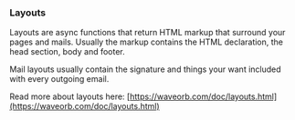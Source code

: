 ### Layouts

Layouts are async functions that return HTML markup that surround your pages and mails. Usually the markup contains the HTML declaration, the head section, body and footer.

Mail layouts usually contain the signature and things your want included with every outgoing email.

Read more about layouts here:
[https://waveorb.com/doc/layouts.html](https://waveorb.com/doc/layouts.html)